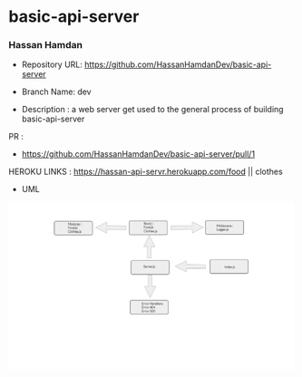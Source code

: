 # basic-api-server


### Hassan Hamdan

 * Repository URL: https://github.com/HassanHamdanDev/basic-api-server

* Branch Name: dev

* Description : a web server get used to the general process of building basic-api-server

PR : 
- https://github.com/HassanHamdanDev/basic-api-server/pull/1 

HEROKU LINKS : https://hassan-api-servr.herokuapp.com/food  || clothes

- UML

![image info](./img/apiUML.png)
